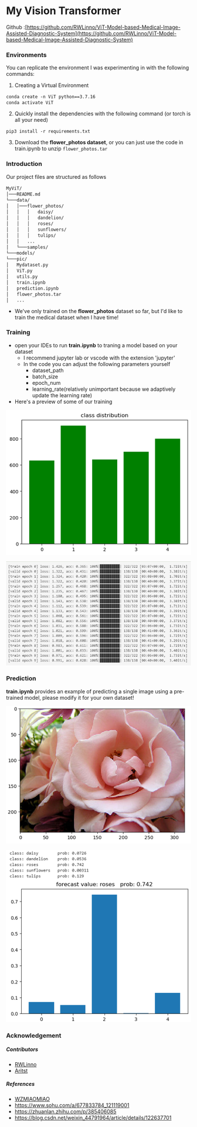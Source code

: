 # My Vision Transformer

Github :[https://github.com/RWLinno/ViT-Model-based-Medical-Image-Assisted-Diagnostic-System](https://github.com/RWLinno/ViT-Model-based-Medical-Image-Assisted-Diagnostic-System)



### Environments

You can replicate the environment I was experimenting in with the following commands:

1. Creating a Virtual Environment

```
conda create -n ViT python==3.7.16
conda activate ViT
```

2. Quickly install the dependencies with the following command (or torch is all your need)

```
pip3 install -r requirements.txt
```

3. Download the **flower_photos dataset**, or you can just use the code in train.ipynb to unzip `flower_photos.tar`

### Introduction

Our project files are structured as follows

```
MyViT/
│───README.md
└───data/
│   │───flower_photos/
│   │   │   daisy/
│   │   │   dandelion/
│   │   │   roses/
│   │   │   sunflowers/
│   │   │   tulips/
│   │   ...
│   └───samples/
└───models/
└───pic/
│   Mydataset.py
│   ViT.py
│   utils.py
│   train.ipynb
│   prediction.ipynb
│   flower_photos.tar
│   ...
```

- We've only trained on the **flower_photos** dataset so far, but I'd like to train the medical dataset when I have time!

  

### Training

- open your IDEs to run **train.ipynb** to traning a model based on your dataset
  - I recommend jupyter lab or vscode with the extension 'jupyter'
  - In the code you can adjust the following parameters yourself
    - dataset_path	
    - batch_size
    - epoch_num
    - learning_rate(relatively unimportant because we adaptively update the learning rate)
- Here's a preview of some of our training

![distribution](./pic/class_distribution.png)

![training_process](./pic/training_process.png)

### Prediction

**train.ipynb** provides an example of predicting a single image using a pre-trained model, please modify it for your own dataset!

![sample](./pic/sample_pic.jpg)

![prediction](./pic/prediction.jpg)



### Acknowledgement

##### Contributors

- [RWLinno](https://github.com/RWLinno)
- [Aritst](https://github.com/IcecreamArtist)

##### References

- [WZMIAOMIAO](https://github.com/WZMIAOMIAO/deep-learning-for-image-processing/tree/master)
- https://www.sohu.com/a/677833784_121119001
- https://zhuanlan.zhihu.com/p/385406085
- https://blog.csdn.net/weixin_44791964/article/details/122637701
